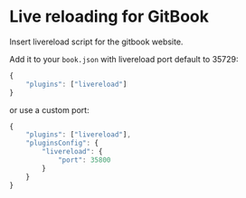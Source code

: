 Live reloading for GitBook
==========================

Insert livereload script for the gitbook website.

Add it to your `book.json` with livereload port default to 35729:

```js
{
    "plugins": ["livereload"]
}
```

or use a custom port:

```js
{
    "plugins": ["livereload"],
    "pluginsConfig": {
        "livereload": {
            "port": 35800
        }
    }
}
```
